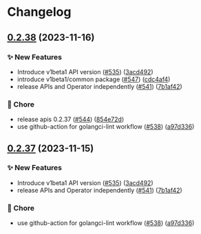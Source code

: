 # Changelog

## [0.2.38](https://github.com/warmchang/open-feature-operator/compare/apis-v0.2.37...apis/v0.2.38) (2023-11-16)


### ✨ New Features

* Introduce v1beta1 API version ([#535](https://github.com/warmchang/open-feature-operator/issues/535)) ([3acd492](https://github.com/warmchang/open-feature-operator/commit/3acd49289a40e8f07fd20aad46185ac42ceb1b7a))
* introduce v1beta1/common package ([#547](https://github.com/warmchang/open-feature-operator/issues/547)) ([cdc4af4](https://github.com/warmchang/open-feature-operator/commit/cdc4af495f370da7165fd67ad9ef54ccf74be3bf))
* release APIs and Operator independently ([#541](https://github.com/warmchang/open-feature-operator/issues/541)) ([7b1af42](https://github.com/warmchang/open-feature-operator/commit/7b1af42ac41e63ccbb1820b31f579ffea679cff6))


### 🧹 Chore

* release apis 0.2.37 ([#544](https://github.com/warmchang/open-feature-operator/issues/544)) ([854e72d](https://github.com/warmchang/open-feature-operator/commit/854e72d964fce51082220a60fc8a7319676e49c3))
* use github-action for golangci-lint workflow ([#538](https://github.com/warmchang/open-feature-operator/issues/538)) ([a97d336](https://github.com/warmchang/open-feature-operator/commit/a97d336468d5a9b50662f4979784c8388ec10ec1))

## [0.2.37](https://github.com/open-feature/open-feature-operator/compare/apis-v0.2.36...apis/v0.2.37) (2023-11-15)


### ✨ New Features

* Introduce v1beta1 API version ([#535](https://github.com/open-feature/open-feature-operator/issues/535)) ([3acd492](https://github.com/open-feature/open-feature-operator/commit/3acd49289a40e8f07fd20aad46185ac42ceb1b7a))
* release APIs and Operator independently ([#541](https://github.com/open-feature/open-feature-operator/issues/541)) ([7b1af42](https://github.com/open-feature/open-feature-operator/commit/7b1af42ac41e63ccbb1820b31f579ffea679cff6))


### 🧹 Chore

* use github-action for golangci-lint workflow ([#538](https://github.com/open-feature/open-feature-operator/issues/538)) ([a97d336](https://github.com/open-feature/open-feature-operator/commit/a97d336468d5a9b50662f4979784c8388ec10ec1))
